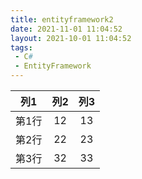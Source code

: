 ```yaml
---
title: entityframework2
date: 2021-11-01 11:04:52
layout: 2021-10-01 11:04:52
tags:
 - C#
 - EntityFramework
---
```



<!--more-->

列1   | 列2 | 列3 
:---:|:---:|:---:
第1行 | 12  | 13  
第2行 | 22  | 23  
第3行 | 32  | 33